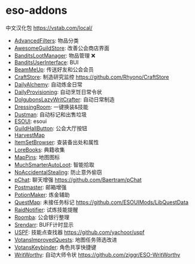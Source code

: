 # eso-addons

中文汉化包 https://vstab.com/local/

- [AdvancedFilters](https://www.esoui.com/downloads/info2215-AdvancedFilters-Updated.html): 物品分类
- [AwesomeGuildStore](https://www.esoui.com/downloads/info695-AwesomeGuildStore.html): 改善公会商店界面
- [BanditsLootManager](https://www.esoui.com/downloads/info2279-BanditsLootManager.html): 物品管理 ❌
- [BanditsUserInterface](https://www.esoui.com/downloads/info1643-BanditsUserInterface.html): BUI
- [BeamMeUp](https://www.esoui.com/downloads/info2143-BeamMeUp-TeleporterFastTravel.html): 传送好友和公会会员
- [CraftStore](https://www.esoui.com/downloads/info1590-CraftStoreLostDepths.html): 制造研究监控 https://github.com/Rhyono/CraftStore
- [DailyAlchemy](https://www.esoui.com/downloads/info1899-DailyAlchemy.html): 自动炼金日常
- [DailyProvisioning](https://www.esoui.com/downloads/info1901-DailyProvisioning.html): 自动烹饪日常令状
- [DolgubonsLazyWritCrafter](https://www.esoui.com/downloads/info1346-DolgubonsLazyWritCrafter.html): 自动日常制造
- [DressingRoom](https://www.esoui.com/downloads/info1911-DressingRoom2018.html): 一键换装&技能
- [Dustman](https://www.esoui.com/downloads/info97-Dustman.html): 自动标记和出售垃圾
- [ESOUI](https://www.esoui.com/downloads/info1213-ESOUI-TheElderScrollsOnlinesourcecode.html): esoui
- [GuildHallButton](https://www.esoui.com/downloads/info1970-GuildHallButton.html): 公会大厅按钮
- [HarvestMap](https://www.esoui.com/downloads/info57-HarvestMap.html)
- [ItemSetBrowser](https://www.esoui.com/downloads/info1480-ItemSetBrowser.html): 查装备出处和属性
- [LoreBooks](https://www.esoui.com/downloads/info288-LoreBooks.html): 典籍收集
- [MapPins](https://www.esoui.com/downloads/info1881-MapPins.html): 地图图标
- [MuchSmarterAutoLoot](https://www.esoui.com/downloads/info3367-MuchSmarterAutoLoot.html): 智能拾取
- [NoAccidentalStealing](https://www.esoui.com/downloads/info943-NoAccidentalStealingnoaccidentalcasting.html): 防止意外偷窃
- [pChat](https://www.esoui.com/downloads/info93-pChatChatcustomizationhelplooknotificationsoundautomationhistory.html): 聊天增强 https://github.com/Baertram/pChat
- [Postmaster](https://www.esoui.com/downloads/info850-PostmasterMail.html): 邮箱增强
- [PotionMaker](https://www.esoui.com/downloads/info405-PotionMakerforAlchemyCrafting.html): 炼金辅助
- [QuestMap](https://www.esoui.com/downloads/info1022-QuestMap.html): 未接任务标记 https://github.com/ESOUIMods/LibQuestData
- [RaidNotifier](https://www.esoui.com/downloads/info1355-RaidNotifierUpdated.html): 试炼技能提醒
- [Roomba](https://www.esoui.com/downloads/info402-Roomba-GuildbankStacker.html): 公会银行整理
- [Srendarr](https://www.esoui.com/downloads/info655-Srendarr-AuraBuffDebuffTracker.html): BUFF计时显示
- [USPF](https://www.esoui.com/downloads/info1863-UrichsSkillPointFinder.html): 技能点查找器 https://github.com/yachoor/uspf
- [VotansImprovedQuests](https://www.esoui.com/downloads/info1523-VotansImprovedQuests.html): 地图任务筛选改进 
- [VotansKeybinder](https://www.esoui.com/downloads/info1174-VotansKeybinder.html): 角色共享快捷键
- [WritWorthy](https://www.esoui.com/downloads/info1605-WritWorthy.html): 自动大师令状 https://github.com/ziggr/ESO-WritWorthy
